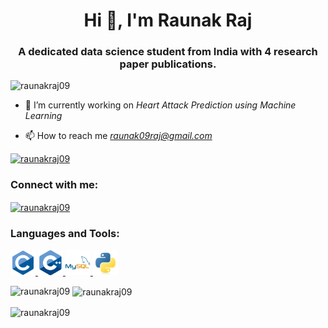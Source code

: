 <h1 align="center">Hi 👋, I'm Raunak Raj</h1>
<h3 align="center">A dedicated data science student from India with 4 research paper publications.</h3>


<p align="left"> <img src="https://komarev.com/ghpvc/?username=raunakraj09&label=Profile%20views&color=0e75b6&style=flat" alt="raunakraj09" /> </p>


- 🔭 I’m currently working on *Heart Attack Prediction using Machine Learning*

- 📫 How to reach me *raunak09raj@gmail.com*


<p align="left"> <a href="https://github.com/ryo-ma/github-profile-trophy"><img src="https://github-profile-trophy.vercel.app/?username=raunakraj09" alt="raunakraj09" /></a> </p>

<h3 align="left">Connect with me:</h3>
<p align="left">
<a href="https://linkedin.com/in/raunakraj09" target="blank"><img align="center" src="https://raw.githubusercontent.com/rahuldkjain/github-profile-readme-generator/master/src/images/icons/Social/linked-in-alt.svg" alt="raunakraj09" height="30" width="40" /></a>
</p>

<h3 align="left">Languages and Tools:</h3>
<p align="left"> <a href="https://www.cprogramming.com/" target="_blank" rel="noreferrer"> <img src="https://raw.githubusercontent.com/devicons/devicon/master/icons/c/c-original.svg" alt="c" width="40" height="40"/> </a> <a href="https://www.w3schools.com/cpp/" target="_blank" rel="noreferrer"> <img src="https://raw.githubusercontent.com/devicons/devicon/master/icons/cplusplus/cplusplus-original.svg" alt="cplusplus" width="40" height="40"/> </a> <a href="https://www.mysql.com/" target="_blank" rel="noreferrer"> <img src="https://raw.githubusercontent.com/devicons/devicon/master/icons/mysql/mysql-original-wordmark.svg" alt="mysql" width="40" height="40"/> </a> <a href="https://www.python.org" target="_blank" rel="noreferrer"> <img src="https://raw.githubusercontent.com/devicons/devicon/master/icons/python/python-original.svg" alt="python" width="40" height="40"/> </a> </p>

<p><img align="left" src="https://github-readme-stats.vercel.app/api/top-langs?username=raunakraj09&show_icons=true&locale=en&layout=compact" alt="raunakraj09" /></p>

<p>&nbsp;<img align="center" src="https://github-readme-stats.vercel.app/api?username=raunakraj09&show_icons=true&locale=en" alt="raunakraj09" /></p>

<p><img align="center" src="https://github-readme-streak-stats.herokuapp.com/?user=raunakraj09&" alt="raunakraj09" /></p>

